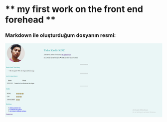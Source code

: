# **  my first work on the front end forehead  **



### **Markdown ile oluşturduğum dosyanın resmi:**

![project picture](/tahawebsite.png)

